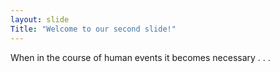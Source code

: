 ```yaml
---
layout: slide
Title: "Welcome to our second slide!"
---
```

When in the course of human events it becomes necessary . . . 
